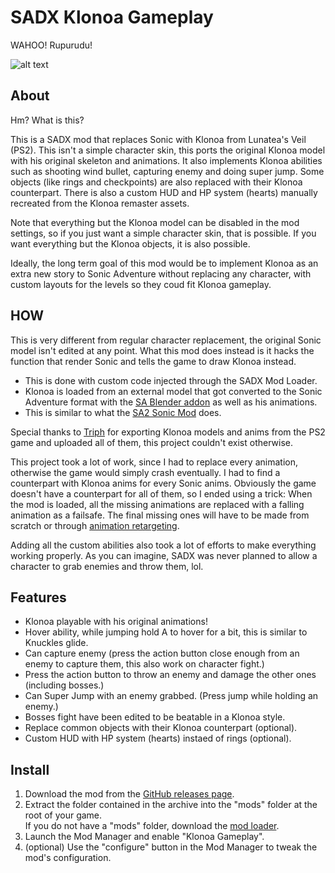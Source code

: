 # SADX Klonoa Gameplay

WAHOO! Rupurudu!

![alt text](https://upload.wikimedia.org/wikipedia/en/thumb/5/5f/Klonoa.png/220px-Klonoa.png)

## About

Hm? What is this?

This is a SADX mod that replaces Sonic with Klonoa from Lunatea's Veil (PS2). This isn't a simple character skin, this ports the original Klonoa model with his original skeleton and animations.
It also implements Klonoa abilities such as shooting wind bullet, capturing enemy and doing super jump. 
Some objects (like rings and checkpoints) are also replaced with their Klonoa counterpart.
There is also a custom HUD and HP system (hearts) manually recreated from the Klonoa remaster assets.

Note that everything but the Klonoa model can be disabled in the mod settings, so if you just want a simple character skin, that is possible. If you want everything but the Klonoa objects, it is also possible.

Ideally, the long term goal of this mod would be to implement Klonoa as an extra new story to Sonic Adventure without replacing any character, with custom layouts for the levels so they coud fit Klonoa gameplay.

## HOW

This is very different from regular character replacement, the original Sonic model isn't edited at any point. What this mod does instead is it hacks the function that render Sonic and tells the game to draw Klonoa instead.

- This is done with custom code injected through the SADX Mod Loader.
- Klonoa is loaded from an external model that got converted to the Sonic Adventure format with the [SA Blender addon](https://github.com/Justin113D/BlenderSASupport/wiki#how-to-create-model-mods-for-the-sonic-adventure-games) as well as his animations. 
- This is similar to what the [SA2 Sonic Mod](https://github.com/X-Hax/SADXChunkModels/blob/master/SA2Sonic/SA2Sonic.cpp) does.

Special thanks to [Triph](https://github.com/entriphy) for exporting Klonoa models and anims from the PS2 game and uploaded all of them, this project couldn't exist otherwise.

This project took a lot of work, since I had to replace every animation, otherwise the game would simply crash eventually. I had to find a counterpart with Klonoa anims for every Sonic anims.
Obviously the game doesn't have a counterpart for all of them, so I ended using a trick: When the mod is loaded, all the missing animations are replaced with a falling animation as a failsafe.
The final missing ones will have to be made from scratch or through [animation retargeting](https://github.com/Mwni/blender-animation-retargeting).

Adding all the custom abilities also took a lot of efforts to make everything working properly. As you can imagine, SADX was never planned to allow a character to grab enemies and throw them, lol.


## Features

* Klonoa playable with his original animations!
* Hover ability, while jumping hold A to hover for a bit, this is similar to Knuckles glide.
* Can capture enemy (press the action button close enough from an enemy to capture them, this also work on character fight.)
* Press the action button to throw an enemy and damage the other ones (including bosses.)
* Can Super Jump with an enemy grabbed. (Press jump while holding an enemy.)
* Bosses fight have been edited to be beatable in a Klonoa style.
* Replace common objects with their Klonoa counterpart (optional).
* Custom HUD with HP system (hearts) instaed of rings (optional).

## Install

1. Download the mod from the [GitHub releases page](https://github.com/Sora-yx/SADX-Klonoa-Gameplay/releases).
2. Extract the folder contained in the archive into the "mods" folder at the root of your game. <br> If you do not have a "mods" folder, download the [mod loader](https://github.com/x-hax/sadx-mod-loader).
3. Launch the Mod Manager and enable "Klonoa Gameplay".
4. (optional) Use the "configure" button in the Mod Manager to tweak the mod's configuration.


